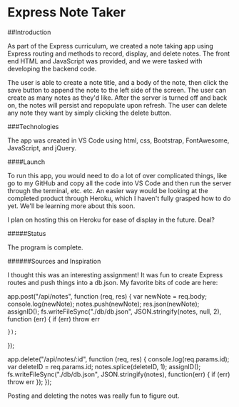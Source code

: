 # Express Note Taker

##Introduction

As part of the Express curriculum, we created a note taking app using Express routing and methods to record, display, and delete notes. The front end HTML and JavaScript was provided, and we were tasked with developing the backend code.

The user is able to create a note title, and a body of the note, then click the save button to append the note to the left side of the screen. The user can create as many notes as they'd like. After the server is turned off and back on, the notes will persist and repopulate upon refresh. The user can delete any note they want by simply clicking the delete button.

###Technologies

The app was created in VS Code using html, css, Bootstrap, FontAwesome, JavaScript, and jQuery. 

####Launch

To run this app, you would need to do a lot of over complicated things, like go to my GitHub and copy all the code into VS Code and then run the server through the terminal, etc. etc. An easier way would be looking at the completed product through Heroku, which I haven't fully grasped how to do yet. We'll be learning more about this soon.

I plan on hosting this on Heroku for ease of display in the future. Deal?

#####Status

The program is complete.

######Sources and Inspiration

I thought this was an interesting assignment! It was fun to create Express routes and push things into a db.json. My favorite bits of code are here:

app.post("/api/notes", function (req, res) {
    var newNote = req.body;
    console.log(newNote);
    notes.push(newNote);
    res.json(newNote);
    assignID();
    fs.writeFileSync("./db/db.json", JSON.stringify(notes, null, 2), function (err) {
        if (err) 
            throw err
        
    });
});

app.delete("/api/notes/:id", function (req, res) {
    console.log(req.params.id);
    var deleteID = req.params.id;
    notes.splice(deleteID, 1);
    assignID();
    fs.writeFileSync("./db/db.json", JSON.stringify(notes), function(err) {
        if (err) throw err
    });
});

Posting and deleting the notes was really fun to figure out.